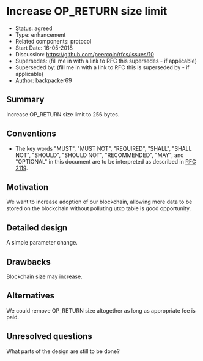 # Increase OP_RETURN size limit

- Status: agreed 
- Type: enhancement
- Related components: protocol
- Start Date: 16-05-2018
- Discussion: https://github.com/peercoin/rfcs/issues/10 
- Supersedes: (fill me in with a link to RFC this supersedes - if applicable)
- Superseded by: (fill me in with a link to RFC this is superseded by - if applicable)
- Author: backpacker69

## Summary

Increase OP_RETURN size limit to 256 bytes.

## Conventions
- The key words "MUST", "MUST NOT", "REQUIRED", "SHALL", "SHALL NOT", "SHOULD", "SHOULD NOT", "RECOMMENDED", "MAY", and "OPTIONAL" in this document are to be interpreted as described in [RFC 2119](http://tools.ietf.org/html/rfc2119).

## Motivation

We want to increase adoption of our blockchain, allowing more data to be stored on the blockchain without polluting utxo table is good opportunity.

## Detailed design

A simple parameter change.

## Drawbacks

Blockchain size may increase.

## Alternatives

We could remove OP_RETURN size altogether as long as appropriate fee is paid.

## Unresolved questions

What parts of the design are still to be done?
